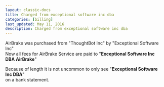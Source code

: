 ```yaml
---
layout: classic-docs
title: Charged from exceptional software inc dba
categories: [billing]
last_updated: May 11, 2016
description: Charged from exceptional software inc dba
---
```


AirBrake was purchased from "ThoughtBot Inc" by "Exceptional Software Inc"<br/>Now all fees for AirBrake Service are paid to "**Exceptional Software Inc DBA AirBrake**"

Because of length it is not uncommon to only see "**Exceptional Software Inc  DBA**"<br/>on a bank statement.
